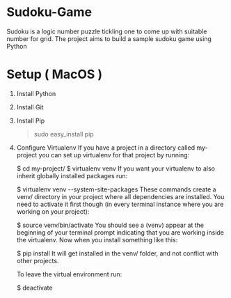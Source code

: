 # Sudoku-Game
Sudoku is a logic number puzzle tickling one to come up with suitable number for grid. The project aims to build a sample sudoku game using Python 


# Setup ( MacOS )
1) Install Python
2) Install Git
3) Install Pip
    > sudo easy_install pip
4) Configure Virtualenv
    If you have a project in a directory called my-project you can set up virtualenv for that project by running:

    $ cd my-project/
    $ virtualenv venv
    If you want your virtualenv to also inherit globally installed packages run:

    $ virtualenv venv --system-site-packages
    These commands create a venv/ directory in your project where all dependencies are installed. You need to activate it first though (in every terminal instance where you are working on your project):

    $ source venv/bin/activate
    You should see a (venv) appear at the beginning of your terminal prompt indicating that you are working inside the virtualenv. Now when you install something like this:

    $ pip install <package>
    It will get installed in the venv/ folder, and not conflict with other projects.

    To leave the virtual environment run:

    $ deactivate
